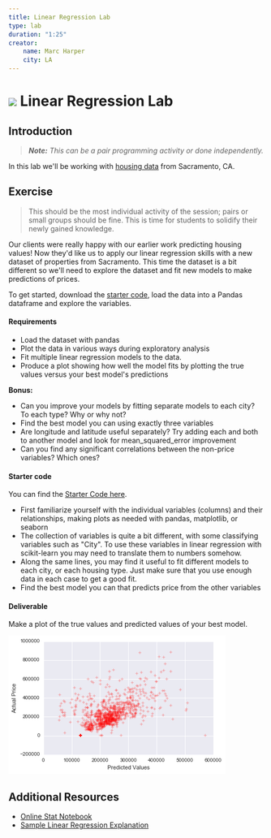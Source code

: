 ```yaml
---
title: Linear Regression Lab
type: lab
duration: "1:25"
creator:
    name: Marc Harper
    city: LA
---
```


# ![](https://ga-dash.s3.amazonaws.com/production/assets/logo-9f88ae6c9c3871690e33280fcf557f33.png) Linear Regression Lab

## Introduction

> ***Note:*** _This can be a pair programming activity or done independently._

In this lab we'll be working with [housing data](https://trello-attachments.s3.amazonaws.com/5679b2e91535c674fadb2efe/56b39dbfc8bbe91b11d49e9f/bb26a8e51e1bb392f94c7d7f045b875c/Sacramentorealestatetransactions.csv) from
Sacramento, CA.

## Exercise

> This should be the most individual activity of the session; pairs or small groups
should be fine. This is time for students to solidify their newly gained knowledge.

Our clients were really happy with our earlier work predicting housing values! Now
they'd like us to apply our linear regression skills with a new dataset of
properties from Sacramento. This time the dataset is a bit different so we'll
need to explore the dataset and fit new models to make predictions of prices.

To get started, download the [starter code](./code/starter-code/w3-1.4-starter.ipynb),
load the data into a Pandas dataframe and explore the variables.

#### Requirements

- Load the dataset with pandas
- Plot the data in various ways during exploratory analysis
- Fit multiple linear regression models to the data.
- Produce a plot showing how well the model fits by plotting the true values
versus your best model's predictions

**Bonus:**
- Can you improve your models by fitting separate models to each city? To each
type? Why or why not?
- Find the best model you can using exactly three variables
- Are longitude and latitude useful separately? Try adding each and both to another model and look for mean_squared_error improvement
- Can you find any significant correlations between the non-price variables?
Which ones?

#### Starter code

You can find the [Starter Code here](./code/starter-code/w3-1.4-starter.ipynb).

* First familiarize yourself with the individual variables (columns) and their
relationships, making plots as needed with pandas, matplotlib, or seaborn
* The collection of variables is quite a bit different, with some classifying
variables such as "City". To use these variables in linear regression
with scikit-learn you may need to translate them to numbers somehow.
* Along the same lines, you may find it useful to fit different models
to each city, or each housing type. Just make sure that you use enough data
in each case to get a good fit.
* Find the best model you can that predicts price from the other variables


#### Deliverable

Make a plot of the true values and predicted values of your best model.

![Example Image](assets/images/deliverables.png)

## Additional Resources

- [Online Stat Notebook](http://onlinestatbook.com/2/regression/intro.html)
- [Sample Linear Regression Explanation](http://stattrek.com/regression/regression-example.aspx?Tutorial=AP)
